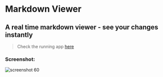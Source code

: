 # Markdown Viewer
## A real time markdown viewer - see your changes instantly
> Check the running app [here](https://debck-markdown-viewer.glitch.me/)

### Screenshot:
![screenshot 60](https://user-images.githubusercontent.com/33368759/49592021-0c34d600-f996-11e8-854b-d6e60b7457d1.png)
